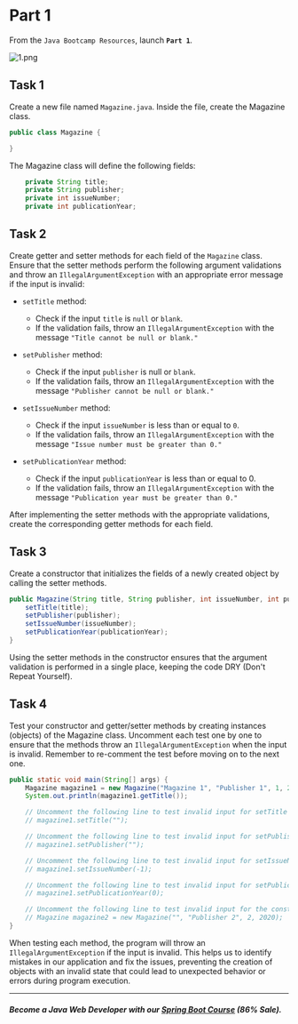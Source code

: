 # Part 1

From the `Java Bootcamp Resources`, launch **`Part 1`**.

![1.png](https://firebasestorage.googleapis.com/v0/b/learnthepart-75aed.appspot.com/o/images%2F85391d27-5dd8-4a8b-9a15-271f727a3ca6?alt=media&token=4f1b90ab-38ed-4272-abff-b4bcb4c59f87)


## Task 1

Create a new file named `Magazine.java`. Inside the file, create the Magazine class.

```java
public class Magazine {

}

```

The Magazine class will define the following fields:

```java
    private String title;
    private String publisher;
    private int issueNumber;
    private int publicationYear;
```

## Task 2
Create getter and setter methods for each field of the `Magazine` class. Ensure that the setter methods perform the following argument validations and throw an `IllegalArgumentException` with an appropriate error message if the input is invalid:

- `setTitle` method:

     - Check if the input `title` is `null` or `blank`.
     - If the validation fails, throw an `IllegalArgumentException` with the message `"Title cannot be null or blank."`

- `setPublisher` method:
    - Check if the input `publisher` is null or `blank`.
    - If the validation fails, throw an `IllegalArgumentException` with the message `"Publisher cannot be null or blank."`

- `setIssueNumber` method:

  - Check if the input `issueNumber` is less than or equal to `0`.
  - If the validation fails, throw an `IllegalArgumentException` with the message `"Issue number must be greater than 0."`

- `setPublicationYear` method:

  - Check if the input `publicationYear` is less than or equal to 0.
  - If the validation fails, throw an `IllegalArgumentException` with the message `"Publication year must be greater than 0."`


After implementing the setter methods with the appropriate validations, create the corresponding getter methods for each field.



## Task 3
Create a constructor that initializes the fields of a newly created object by calling the setter methods.

```java
public Magazine(String title, String publisher, int issueNumber, int publicationYear) {
    setTitle(title);
    setPublisher(publisher);
    setIssueNumber(issueNumber);
    setPublicationYear(publicationYear);
}
```
Using the setter methods in the constructor ensures that the argument validation is performed in a single place, keeping the code DRY (Don't Repeat Yourself).

## Task 4
Test your constructor and getter/setter methods by creating instances (objects) of the Magazine class. Uncomment each test one by one to ensure that the methods throw an `IllegalArgumentException` when the input is invalid. Remember to re-comment the test before moving on to the next one.



```java
public static void main(String[] args) {
    Magazine magazine1 = new Magazine("Magazine 1", "Publisher 1", 1, 2020);
    System.out.println(magazine1.getTitle());

    // Uncomment the following line to test invalid input for setTitle method
    // magazine1.setTitle("");

    // Uncomment the following line to test invalid input for setPublisher method
    // magazine1.setPublisher("");

    // Uncomment the following line to test invalid input for setIssueNumber method
    // magazine1.setIssueNumber(-1);

    // Uncomment the following line to test invalid input for setPublicationYear method
    // magazine1.setPublicationYear(0);

    // Uncomment the following line to test invalid input for the constructor
    // Magazine magazine2 = new Magazine("", "Publisher 2", 2, 2020);
}
```

When testing each method, the program will throw an `IllegalArgumentException` if the input is invalid. This helps us to identify mistakes in our application and fix the issues, preventing the creation of objects with an invalid state that could lead to unexpected behavior or errors during program execution.

-----
##### Become a Java Web Developer with our [Spring Boot Course](https://udemy-redirect-app.herokuapp.com/spring) (86% Sale).
